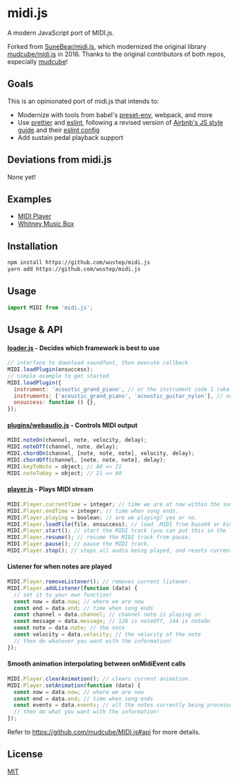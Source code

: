 # midi.js

A modern JavaScript port of MIDI.js.

Forked from [SuneBear/midi.js](https://github.com/SuneBear/midi.js), which modernized the original library [mudcube/midi.js](https://github.com/mudcube/MIDI.js) in 2016. Thanks to the original contributors of both repos, especially [mudcube](https://github.com/mudcube)! 

## Goals
This is an opinionated port of midi.js that intends to:
- Modernize with tools from babel's [preset-env](https://babeljs.io/docs/en/babel-preset-env), webpack, and more
- Use [prettier](https://prettier.io/) and [eslint](https://eslint.org/), following a revised version of [Airbnb's JS style guide](https://github.com/airbnb/javascript) and their [eslint config](https://www.npmjs.com/package/eslint-config-airbnb-base)
- Add sustain pedal playback support

## Deviations from midi.js

None yet!

## Examples

- [MIDI Player](http://wustep.github.io/midi.js/MIDIPlayer.html)
- [Whitney Music Box](http://wustep.github.io/midi.js/WhitneyMusicBox.html)

## Installation

```bash
npm install https://github.com/wustep/midi.js
yarn add https://github.com/wustep/midi.js
```

## Usage

```JavaScript
import MIDI from 'midi.js';
```

## Usage & API

#### [loader.js](./src/loader.js) - Decides which framework is best to use

```javascript
// interface to download soundfont, then execute callback
MIDI.loadPlugin(onsuccess);
// simple example to get started
MIDI.loadPlugin({
  instrument: 'acoustic_grand_piano', // or the instrument code 1 (aka the default)
  instruments: ['acoustic_grand_piano', 'acoustic_guitar_nylon'], // or multiple instruments
  onsuccess: function () {},
});
```

#### [plugins/webaudio.js](./src/plugins/webaudio.js) - Controls MIDI output

```javascript
MIDI.noteOn(channel, note, velocity, delay);
MIDI.noteOff(channel, note, delay);
MIDI.chordOn(channel, [note, note, note], velocity, delay);
MIDI.chordOff(channel, [note, note, note], delay);
MIDI.keyToNote = object; // A0 => 21
MIDI.noteToKey = object; // 21 => A0
```

#### [player.js](./src/player.js) - Plays MIDI stream

```javascript
MIDI.Player.currentTime = integer; // time we are at now within the song.
MIDI.Player.endTime = integer; // time when song ends.
MIDI.Player.playing = boolean; // are we playing? yes or no.
MIDI.Player.loadFile(file, onsuccess); // load .MIDI from base64 or binary XML request.
MIDI.Player.start(); // start the MIDI track (you can put this in the loadFile callback)
MIDI.Player.resume(); // resume the MIDI track from pause.
MIDI.Player.pause(); // pause the MIDI track.
MIDI.Player.stop(); // stops all audio being played, and resets currentTime to 0.
```

#### Listener for when notes are played

```javascript
MIDI.Player.removeListener(); // removes current listener.
MIDI.Player.addListener(function (data) {
  // set it to your own function!
  const now = data.now; // where we are now
  const end = data.end; // time when song ends
  const channel = data.channel; // channel note is playing on
  const message = data.message; // 128 is noteOff, 144 is noteOn
  const note = data.note; // the note
  const velocity = data.velocity; // the velocity of the note
  // then do whatever you want with the information!
});
```

#### Smooth animation interpolating between onMidiEvent calls

```javascript
MIDI.Player.clearAnimation(); // clears current animation.
MIDI.Player.setAnimation(function (data) {
  const now = data.now; // where we are now
  const end = data.end; // time when song ends
  const events = data.events; // all the notes currently being processed
  // then do what you want with the information!
});
```

Refer to https://github.com/mudcube/MIDI.js#api for more details.

## License

[MIT](./LICENSE)

